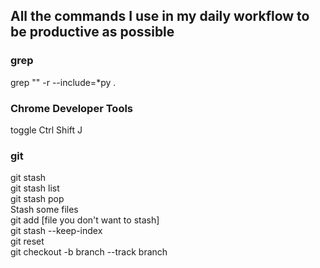 ## All the commands I use in my daily workflow to be productive as possible
### grep
grep "" -r --include=\*py .
### Chrome Developer Tools
toggle Ctrl Shift J
### git
git stash\
git stash list\
git stash pop\
Stash some files\
git add [file you don't want to stash]\
git stash --keep-index\
git reset\
git checkout -b branch --track branch
